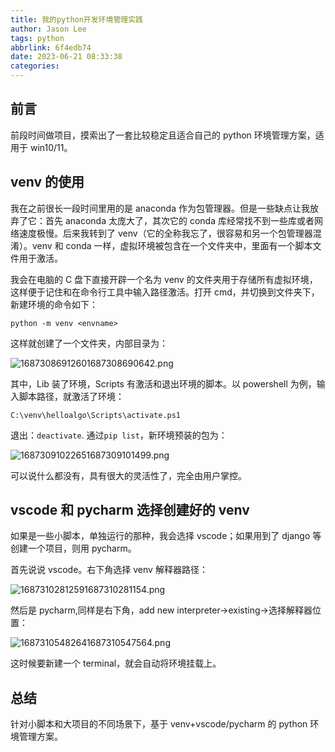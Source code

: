 ```yaml
---
title: 我的python开发环境管理实践
author: Jason Lee
tags: python
abbrlink: 6f4edb74
date: 2023-06-21 08:33:38
categories:
---
```


## 前言

前段时间做项目，摸索出了一套比较稳定且适合自己的 python 环境管理方案，适用于 win10/11。

## venv 的使用

我在之前很长一段时间里用的是 anaconda 作为包管理器。但是一些缺点让我放弃了它：首先 anaconda 太庞大了，其次它的 conda 库经常找不到一些库或者网络速度极慢。后来我转到了 venv（它的全称我忘了，很容易和另一个包管理器混淆）。venv 和 conda 一样，虚拟环境被包含在一个文件夹中，里面有一个脚本文件用于激活。

我会在电脑的 C 盘下直接开辟一个名为 venv 的文件夹用于存储所有虚拟环境，这样便于记住和在命令行工具中输入路径激活。打开 cmd，并切换到文件夹下，新建环境的命令如下：

```
python -m venv <envname>
```

这样就创建了一个文件夹，内部目录为：

![16873086912601687308690642.png](https://cdn.jsdelivr.net/gh/li199-code/blog-imgs@main/16873086912601687308690642.png)

其中，Lib 装了环境，Scripts 有激活和退出环境的脚本。以 powershell 为例，输入脚本路径，就激活了环境：

```
C:\venv\helloalgo\Scripts\activate.ps1
```

退出：`deactivate`. 通过`pip list`，新环境预装的包为：

![16873091022651687309101499.png](https://cdn.jsdelivr.net/gh/li199-code/blog-imgs@main/16873091022651687309101499.png)

可以说什么都没有，具有很大的灵活性了，完全由用户掌控。

## vscode 和 pycharm 选择创建好的 venv

如果是一些小脚本，单独运行的那种，我会选择 vscode；如果用到了 django 等创建一个项目，则用 pycharm。

首先说说 vscode。右下角选择 venv 解释器路径：

![16873102812591687310281154.png](https://cdn.jsdelivr.net/gh/li199-code/blog-imgs@main/16873102812591687310281154.png)

然后是 pycharm,同样是右下角，add new interpreter->existing->选择解释器位置：

![16873105482641687310547564.png](https://cdn.jsdelivr.net/gh/li199-code/blog-imgs@main/16873105482641687310547564.png)

这时候要新建一个 terminal，就会自动将环境挂载上。

## 总结

针对小脚本和大项目的不同场景下，基于 venv+vscode/pycharm 的 python 环境管理方案。
